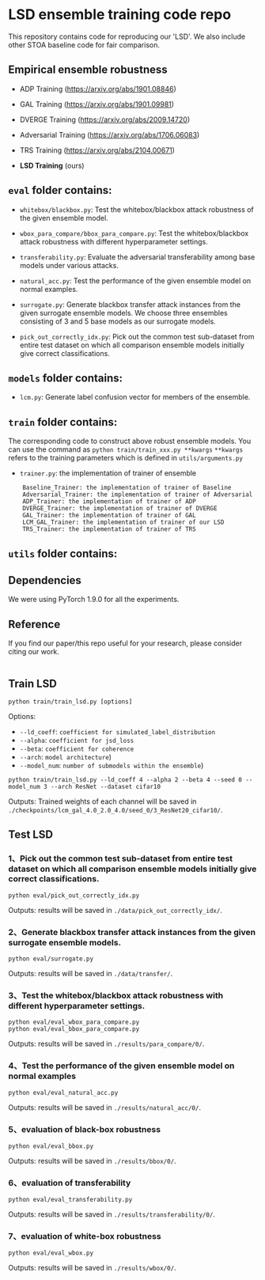 # LSD ensemble training code repo

This repository contains code for reproducing our 'LSD'. We also include other STOA baseline code for fair comparison.

## Empirical ensemble robustness

* ADP Training (https://arxiv.org/abs/1901.08846)

* GAL Training (https://arxiv.org/abs/1901.09981)

* DVERGE Training (https://arxiv.org/abs/2009.14720)

* Adversarial Training (https://arxiv.org/abs/1706.06083)

* TRS Training (https://arxiv.org/abs/2104.00671)

* **LSD Training** (ours)

## `eval` folder contains:
* `whitebox/blackbox.py`: Test the whitebox/blackbox attack robustness of the given ensemble model.

* `wbox_para_compare/bbox_para_compare.py`: Test the whitebox/blackbox attack robustness with different hyperparameter settings.

* `transferability.py`: Evaluate the adversarial transferability among base models under various attacks.

* `natural_acc.py`: Test the performance of the given ensemble model on normal examples.

* `surrogate.py`: Generate blackbox transfer attack instances from the given surrogate ensemble models. We choose three ensembles consisting of 3 and 5 base models as our surrogate models. 
* `pick_out_correctly_idx.py`: Pick out the common test sub-dataset from entire test dataset on which all comparison ensemble models initially give correct classifications.

## `models` folder contains:
* `lcm.py`: Generate label confusion vector for members of the ensemble.


## `train` folder contains:

The corresponding code to construct above robust ensemble models. You can use the command as
`python train/train_xxx.py **kwargs`
`**kwargs` refers to the training parameters which is defined in `utils/arguments.py`

* `trainer.py`: the implementation of trainer of ensemble
```
    Baseline_Trainer: the implementation of trainer of Baseline 
    Adversarial_Trainer: the implementation of trainer of Adversarial 
    ADP_Trainer: the implementation of trainer of ADP
    DVERGE_Trainer: the implementation of trainer of DVERGE
    GAL_Trainer: the implementation of trainer of GAL
    LCM_GAL_Trainer: the implementation of trainer of our LSD
    TRS_Trainer: the implementation of trainer of TRS
```

## `utils` folder contains:


## Dependencies

We were using PyTorch 1.9.0 for all the experiments.


## Reference
If you find our paper/this repo useful for your research, please consider citing our work.
```

```

## Train LSD
`python train/train_lsd.py [options]`
 
Options:
* `--ld_coeff`: `coefficient for simulated_label_distribution`
* `--alpha`: `coefficient for jsd_loss`
* `--beta`: `coefficient for coherence`
* `--arch`: `model architecture`)
* `--model_num`: `number of submodels within the ensemble`)

```
python train/train_lsd.py --ld_coeff 4 --alpha 2 --beta 4 --seed 0 --model_num 3 --arch ResNet --dataset cifar10
```

Outputs:
Trained weights of each channel will be saved in `./checkpoints/lcm_gal_4.0_2.0_4.0/seed_0/3_ResNet20_cifar10/`.



## Test LSD

### 1、Pick out the common test sub-dataset from entire test dataset on which all comparison ensemble models initially give correct classifications.
`python eval/pick_out_correctly_idx.py`  

Outputs: 
results will be saved in `./data/pick_out_correctly_idx/`.


### 2、Generate blackbox transfer attack instances from the given surrogate ensemble models.
`python eval/surrogate.py`  

Outputs: 
results will be saved in `./data/transfer/`.


### 3、Test the whitebox/blackbox attack robustness with different hyperparameter settings.
`python eval/eval_wbox_para_compare.py`  
`python eval/eval_bbox_para_compare.py`  

Outputs: 
results will be saved in `./results/para_compare/0/`.


### 4、Test the performance of the given ensemble model on normal examples
`python eval/eval_natural_acc.py`  

Outputs: 
results will be saved in `./results/natural_acc/0/`.


### 5、evaluation of black-box robustness
`python eval/eval_bbox.py`  

Outputs: 
results will be saved in `./results/bbox/0/`.


### 6、evaluation of transferability
`python eval/eval_transferability.py`  

Outputs: 
results will be saved in `./results/transferability/0/`.


### 7、evaluation of white-box robustness
`python eval/eval_wbox.py`  

Outputs: 
results will be saved in `./results/wbox/0/`.


